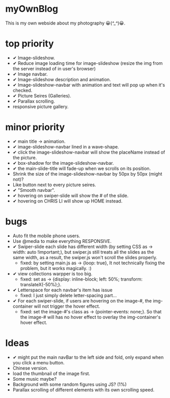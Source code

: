 # myOwnBlog
This is my own webside about my photography 😀(*^_^*)😀.


# top priority
- ✔ Image-slideshow.
- ✔ Reduce image loading time for image-slideshow (resize the img from the server instead of in user's browser)
- ✔ Image navbar.
- ✔ Image-slideshow description and animation.
- ✔ Image-slideshow-navbar with animation and text will pop up when it's checked.
- ✔ Picture Seires (Galleries).
- ✔ Parallax scrolling.
- responsive picture gallery.

# minor priority
- ✔ main title -> animation.
- ✔ image-slideshow-navbar lined in a wave-shape.
- ✔ click the image-slideshow-navbar will show the placeName instead of the picture.
- ✔ box-shadow for the image-slideshow-navbar.
- ✔ the main-slide-title will fade-up when we scrolls on its position.
- Shrink the size of the image-slideshow-navbar by 50px by 50px (might not)?
- Like button next to every picture seires.
- ✔ "Smooth navbar".
- ✔ hovering on swiper-slide will show the # of the slide.
- ✔ hovering on CHRIS LI will show up HOME instead.

# bugs
- Auto fit the mobile phone users.
- Use @media to make everything RESPONSIVE.
- ✔ Swiper-slide each slide has different width (by setting CSS as -> width: auto !important;), but swiper.js still treats all the slides as the same width, as a result, the swiper.js won't scroll the slides properly.
  - fixed: by setting main.js as -> {loop: true}, It not technically fixing the problem, but it works magically. :)
- ✔ view collections warpper is too big.
  - fixed: set as -> {display: inline-block; left: 50%; transform: translateX(-50%);}.
- ✔ Letterspace for each navbar's item has issue
  - fixed: I just simply delete letter-spacing part...
- ✔ For each swiper-slide, if users are hovering on the image-#, the img-container will not trigger the hover effect.
  - fixed: set the image-#'s class as -> {pointer-events: none;}. So that the image-# will has no hover effect to overlay the img-container's hover effect.

# Ideas
- ✔ might put the main navBar to the left side and fold, only expand when you click a menu button.
- Chinese version.
- load the thumbnail of the image first.
- Some music maybe?
- Background with some random figures using JS? (1%)
- Parallax scrolling of different elements with its own scrolling speed.


